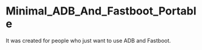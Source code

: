 # Minimal_ADB_And_Fastboot_Portable
It was created for people who just want to use ADB and Fastboot.
